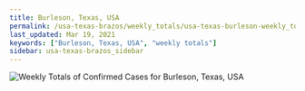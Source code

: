 ```yaml
---
title: Burleson, Texas, USA
permalink: /usa-texas-brazos/weekly_totals/usa-texas-burleson-weekly_totals.html
last_updated: Mar 19, 2021
keywords: ["Burleson, Texas, USA", "weekly totals"]
sidebar: usa-texas-brazos_sidebar
---
```


![Weekly Totals of Confirmed Cases for Burleson, Texas, USA](/covid_tracker/images/graphs/usa-texas-burleson-weekly_totals_graph.png)
